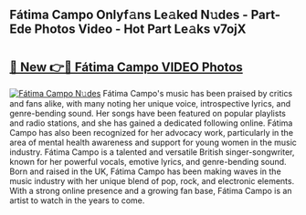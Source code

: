 ## Fátima Campo Onlyf𝚊ns Le𝚊ked N𝚞des - Part-Ede Photos Video - Hot Part Le𝚊ks v7ojX

# <h2><a href="http://ac3223.deff.icu/?id=F%c3%a1tima+Campo">🔗 New 👉🔴 Fátima Campo VIDEO Photos</a></h2>

[![Fátima Campo N𝚞des](https://i.imgur.com/rIISA9y.gif)](http://ac3223.deff.icu/?id=F%c3%a1tima+Campo)
Fátima Campo's music has been praised by critics and fans alike, with many noting her unique voice, introspective lyrics, and genre-bending sound. Her songs have been featured on popular playlists and radio stations, and she has gained a dedicated following online. Fátima Campo has also been recognized for her advocacy work, particularly in the area of mental health awareness and support for young women in the music industry. Fátima Campo is a talented and versatile British singer-songwriter, known for her powerful vocals, emotive lyrics, and genre-bending sound. Born and raised in the UK, Fátima Campo has been making waves in the music industry with her unique blend of pop, rock, and electronic elements. With a strong online presence and a growing fan base, Fátima Campo is an artist to watch in the years to come.

